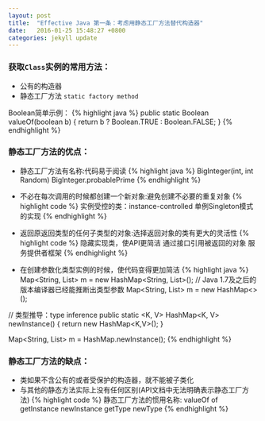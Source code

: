 ```yaml
---
layout: post
title:  "Effective Java 第一条：考虑用静态工厂方法替代构造器"
date:   2016-01-25 15:48:27 +0800
categories: jekyll update
---
```

### 获取`Class`实例的常用方法：

* 公有的构造器
* 静态工厂方法 `static factory method`

Boolean简单示例：
{% highlight java %}
public static Boolean valueOf(boolean b) {
  return b ? Boolean.TRUE : Boolean.FALSE;
}
{% endhighlight %}

### 静态工厂方法的优点：

* 静态工厂方法有名称:代码易于阅读
{% highlight java %}
BigInteger(int, int Random)
BigInteger.probablePrime
{% endhighlight %}

* 不必在每次调用的时候都创建一个新对象:避免创建不必要的重复对象
{% highlight code %}
实例受控的类：instance-controlled
单例Singleton模式的实现
{% endhighlight %}

* 返回原返回类型的任何子类型的对象:选择返回对象的类有更大的灵活性
{% highlight code %}
隐藏实现类，使API更简洁
通过接口引用被返回的对象
服务提供者框架
{% endhighlight %}

* 在创建参数化类型实例的时候，使代码变得更加简洁
{% highlight java %}
Map<String, List<String>> m = new HashMap<String, List<String>>();
// Java 1.7及之后的版本编译器已经能推断出类型参数
Map<String, List<String>> m = new HashMap<>();

// 类型推导：type inference
public static <K, V> HashMap<K, V> newInstance() {
  return new HashMap<K,V>();
}

Map<String, List<String>> m = HashMap.newInstance();
{% endhighlight %}

### 静态工厂方法的缺点：
* 类如果不含公有的或者受保护的构造器，就不能被子类化
* 与其他的静态方法实际上没有任何区别(API文档中无法明确表示静态工厂方法)
{% highlight code %}
静态工厂方法的惯用名称:
valueOf
of
getInstance
newInstance
getType
newType
{% endhighlight %}
